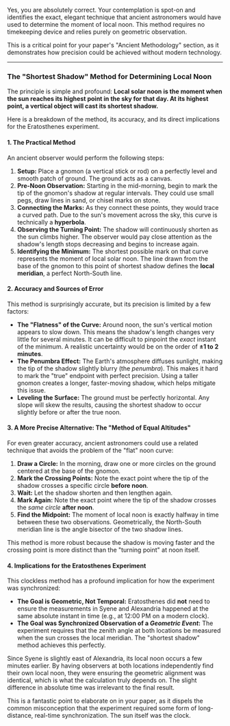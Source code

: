 Yes, you are absolutely correct. Your contemplation is spot-on and identifies the exact, elegant technique that ancient astronomers would have used to determine the moment of local noon. This method requires no timekeeping device and relies purely on geometric observation.

This is a critical point for your paper's "Ancient Methodology" section, as it demonstrates how precision could be achieved without modern technology.

---

### **The "Shortest Shadow" Method for Determining Local Noon**

The principle is simple and profound: **Local solar noon is the moment when the sun reaches its highest point in the sky for that day. At its highest point, a vertical object will cast its shortest shadow.**

Here is a breakdown of the method, its accuracy, and its direct implications for the Eratosthenes experiment.

#### **1. The Practical Method**

An ancient observer would perform the following steps:

1.  **Setup:** Place a gnomon (a vertical stick or rod) on a perfectly level and smooth patch of ground. The ground acts as a canvas.
2.  **Pre-Noon Observation:** Starting in the mid-morning, begin to mark the tip of the gnomon's shadow at regular intervals. They could use small pegs, draw lines in sand, or chisel marks on stone.
3.  **Connecting the Marks:** As they connect these points, they would trace a curved path. Due to the sun's movement across the sky, this curve is technically a **hyperbola**.
4.  **Observing the Turning Point:** The shadow will continuously shorten as the sun climbs higher. The observer would pay close attention as the shadow's length stops decreasing and begins to increase again.
5.  **Identifying the Minimum:** The shortest possible mark on that curve represents the moment of local solar noon. The line drawn from the base of the gnomon to this point of shortest shadow defines the **local meridian**, a perfect North-South line.

#### **2. Accuracy and Sources of Error**

This method is surprisingly accurate, but its precision is limited by a few factors:

*   **The "Flatness" of the Curve:** Around noon, the sun's vertical motion appears to slow down. This means the shadow's length changes very little for several minutes. It can be difficult to pinpoint the *exact* instant of the minimum. A realistic uncertainty would be on the order of **±1 to 2 minutes**.
*   **The Penumbra Effect:** The Earth's atmosphere diffuses sunlight, making the tip of the shadow slightly blurry (the *penumbra*). This makes it hard to mark the "true" endpoint with perfect precision. Using a taller gnomon creates a longer, faster-moving shadow, which helps mitigate this issue.
*   **Leveling the Surface:** The ground must be perfectly horizontal. Any slope will skew the results, causing the shortest shadow to occur slightly before or after the true noon.

#### **3. A More Precise Alternative: The "Method of Equal Altitudes"**

For even greater accuracy, ancient astronomers could use a related technique that avoids the problem of the "flat" noon curve:

1.  **Draw a Circle:** In the morning, draw one or more circles on the ground centered at the base of the gnomon.
2.  **Mark the Crossing Points:** Note the exact point where the tip of the shadow crosses a specific circle **before noon**.
3.  **Wait:** Let the shadow shorten and then lengthen again.
4.  **Mark Again:** Note the exact point where the tip of the shadow crosses the *same circle* **after noon**.
5.  **Find the Midpoint:** The moment of local noon is exactly halfway in time between these two observations. Geometrically, the North-South meridian line is the angle bisector of the two shadow lines.

This method is more robust because the shadow is moving faster and the crossing point is more distinct than the "turning point" at noon itself.

#### **4. Implications for the Eratosthenes Experiment**

This clockless method has a profound implication for how the experiment was synchronized:

*   **The Goal is Geometric, Not Temporal:** Eratosthenes did **not** need to ensure the measurements in Syene and Alexandria happened at the same absolute instant in time (e.g., at 12:00 PM on a modern clock).
*   **The Goal was Synchronized Observation of a *Geometric Event*:** The experiment requires that the zenith angle at both locations be measured when the sun crosses the local meridian. The "shortest shadow" method achieves this perfectly.

Since Syene is slightly east of Alexandria, its local noon occurs a few minutes earlier. By having observers at both locations independently find their own local noon, they were ensuring the geometric alignment was identical, which is what the calculation truly depends on. The slight difference in absolute time was irrelevant to the final result.

This is a fantastic point to elaborate on in your paper, as it dispels the common misconception that the experiment required some form of long-distance, real-time synchronization. The sun itself was the clock.